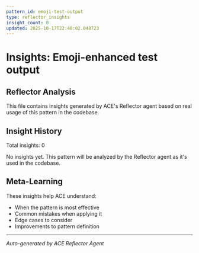```yaml
---
pattern_id: emoji-test-output
type: reflector_insights
insight_count: 0
updated: 2025-10-17T22:48:02.048723
---
```

# Insights: Emoji-enhanced test output

## Reflector Analysis

This file contains insights generated by ACE's Reflector agent based on real usage of this pattern in the codebase.

## Insight History

Total insights: 0

No insights yet. This pattern will be analyzed by the Reflector agent as it's used in the codebase.

## Meta-Learning

These insights help ACE understand:
- When the pattern is most effective
- Common mistakes when applying it
- Edge cases to consider
- Improvements to pattern definition

---

*Auto-generated by ACE Reflector Agent*
